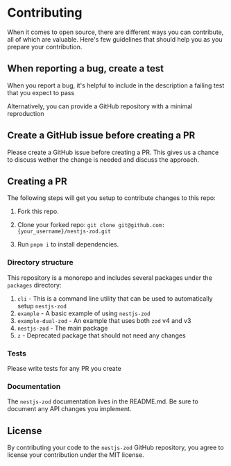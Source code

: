 # Contributing

When it comes to open source, there are different ways you can contribute, all
of which are valuable. Here's few guidelines that should help you as you prepare
your contribution.

## When reporting a bug, create a test

When you report a bug, it's helpful to include in the description a failing test that you expect to pass

Alternatively, you can provide a GitHub repository with a minimal reproduction

## Create a GitHub issue before creating a PR

Please create a GitHub issue before creating a PR.  This gives us a chance to discuss wether the change is needed and discuss the approach.

## Creating a PR

The following steps will get you setup to contribute changes to this repo:

1. Fork this repo.

2. Clone your forked repo: `git clone git@github.com:{your_username}/nestjs-zod.git`

3. Run `pnpm i` to install dependencies.

### Directory structure

This repository is a monorepo and includes several packages under the `packages` directory:
1. `cli` - This is a command line utility that can be used to automatically setup `nestjs-zod`
2. `example` - A basic example of using `nestjs-zod`
3. `example-dual-zod` - An example that uses both `zod` v4 and v3
4. `nestjs-zod` - The main package
5. `z` - Deprecated package that should not need any changes

### Tests

Please write tests for any PR you create

### Documentation

The `nestjs-zod` documentation lives in the README.md. Be sure to document any API changes you implement.

## License

By contributing your code to the `nestjs-zod` GitHub repository, you agree to
license your contribution under the MIT license.
